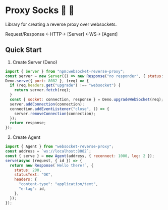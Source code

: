 # Proxy Socks 🧦 🧦

Library for creating a reverse proxy over websockets.

Request/Response <-HTTP-> [Server] <-WS-> [Agent]

## Quick Start

1. Create Server (Deno)

```javascript
import { Server } from "npm:websocket-reverse-proxy";
const server = new Server(() => new Response("no responder", { status: 500 })); //
Deno.serve({ port: 8082 }, (req) => {
  if (req.headers.get("upgrade") !== "websocket") {
    return server.fetch(req);
  }
  const { socket: connection, response } = Deno.upgradeWebSocket(req);
  server.addConnection(connection);
  connection.addEventListener("close", () => {
    server.removeConnection(connection);
  });
  return response;
});
```

2. Create Agent

```javascript
import { Agent } from "websocket-reverse-proxy";
const address = `ws://localhost:8082`;
const { serve } = new Agent(address, { reconnect: 1000, log: 2 });
serve(async (request, { id }) => {
  return new Response(`Hello there!`, {
    status: 200,
    statusText: "OK",
    headers: {
      "content-type": "application/text",
      "e-tag": id,
    },
  });
});
```
